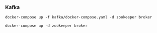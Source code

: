 ### Kafka

```
docker-compose up -f kafka/docker-compose.yaml -d zookeeper broker

docker-compose up -d zookeeper broker
```
